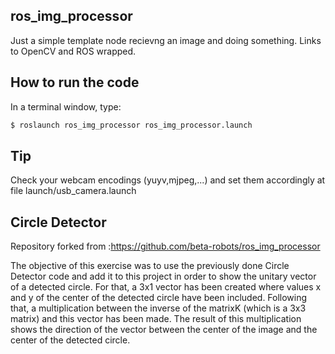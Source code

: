 ## ros_img_processor
Just a simple template node recievng an image and doing something. Links to OpenCV and ROS wrapped.

## How to run the code
In a terminal window, type:
```sh
$ roslaunch ros_img_processor ros_img_processor.launch
```

## Tip
Check your webcam encodings (yuyv,mjpeg,...) and set them accordingly at file launch/usb_camera.launch

## Circle Detector

Repository forked from :https://github.com/beta-robots/ros_img_processor

The objective of this exercise was to use the previously done Circle Detector code and add it to this project in order to show the unitary vector of a detected circle.
For that, a 3x1 vector has been created where values x and y of the center of the detected circle have been included. Following that, a multiplication between the inverse of the matrixK (which is a 3x3 matrix) and this vector has been made.
The result of this multiplication shows the direction of the vector between the center of the image and the center of the detected circle. 
